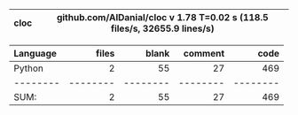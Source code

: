 cloc|github.com/AlDanial/cloc v 1.78  T=0.02 s (118.5 files/s, 32655.9 lines/s)
--- | ---

Language|files|blank|comment|code
:-------|-------:|-------:|-------:|-------:
Python|2|55|27|469
--------|--------|--------|--------|--------
SUM:|2|55|27|469
